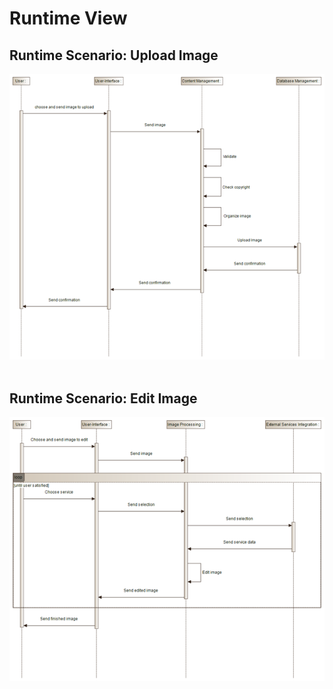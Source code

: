 # Runtime View

## Runtime Scenario: Upload Image
![alt text](https://github.com/RenoKomarek/swarc-material/blob/98db1965eca2fa3dac2b1b93f91626bd72d39b52/arc42/images/sequence1.png)
<br><br>

## Runtime Scenario: Edit Image
![alt text](https://github.com/RenoKomarek/swarc-material/blob/98db1965eca2fa3dac2b1b93f91626bd72d39b52/arc42/images/sequence2.png)
